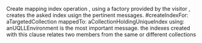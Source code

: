 Create
	mapping index operation , using a factory provided by the visitor , creates the asked index usign the pertinent messages.
	#createIndexFor: aTargetedCollection mappedTo: aCollectionHoldingUniqueIndex using: anUQLLEnvironment is the most important message.
	the indexes created with this clause relates two members from the same or different collections